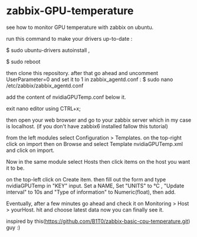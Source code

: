 # zabbix-GPU-temperature
see how to monitor GPU temperature with zabbix on ubuntu.

run this command to make your drivers up-to-date : 

$ sudo ubuntu-drivers autoinstall ,

$ sudo reboot

then clone this repository.
after that go ahead and uncomment UserParameter=0 and set it to 1 in zabbix_agentd.conf :
$ sudo nano /etc/zabbix/zabbix_agentd.conf 

add the content of nvidiaGPUTemp.conf below it.

exit nano editor using CTRL+x;

then open your web browser and go to your zabbix server which in my case is localhost.
(if you don't have zabbix6 installed fallow this tutorial)

from the left modules select Configuration > Templates. on the top-right click on import then on Browse and select Template nvidiaGPUTemp.xml and click on import.

Now in the same module select Hosts then click items on the host you want it to be.

on the top-left click on Create item. then fill out the form and type nvidiaGPUTemp in "KEY" input. Set a NAME, Set "UNITS" to °C , "Update interval" to 10s and "Type of information" to Numeric(float), then add.

Eventually, after a few minutes go ahead and check it on Monitoring > Host > yourHost. hit and choose latest data now you can finally see it.

inspired by this(https://github.com/B1T0/zabbix-basic-cpu-temperature.git) guy :)
